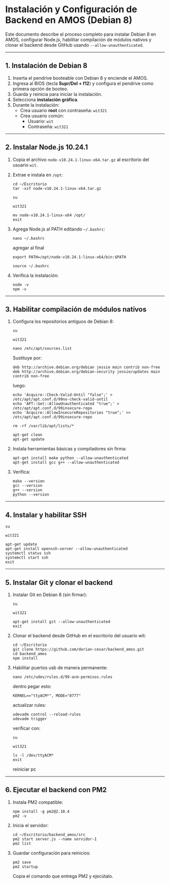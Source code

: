 # Instalación y Configuración de Backend en AMOS (Debian 8)

Este documento describe el proceso completo para instalar Debian 8 en AMOS, configurar Node.js, habilitar compilación de módulos nativos y clonar el backend desde GitHub usando `--allow-unauthenticated`.

---

## 1. Instalación de Debian 8
1. Inserta el pendrive booteable con Debian 8 y enciende el AMOS.
2. Ingresa al BIOS (tecla **Supr/Del + f12**) y configura el pendrive como primera opción de booteo.
3. Guarda y reinicia para iniciar la instalación.
4. Selecciona **instalación gráfica**.
5. Durante la instalación:
   - Crea usuario **root** con contraseña: `wit321`
   - Crea usuario común:
     - Usuario: `wit`
     - Contraseña: `wit321`

---

## 2. Instalar Node.js 10.24.1

1. Copia el archivo `node-v10.24.1-linux-x64.tar.gz` al escritorio del usuario `wit`.
2. Extrae e instala en `/opt`:

   ```
   cd ~/Escritorio
   tar -xzf node-v10.24.1-linux-x64.tar.gz
   ```
   ```
   su
   ```
   ```
   wit321
   ```
   ```
   mv node-v10.24.1-linux-x64 /opt/
   exit
   ```
3. Agrega Node.js al PATH editando `~/.bashrc`:

   ```
   nano ~/.bashrc
   ```
   agregar al final
   ```
   export PATH=/opt/node-v10.24.1-linux-x64/bin:$PATH
   ```
   ```
   source ~/.bashrc
   ```
4. Verifica la instalación:
   ```
   node -v
   npm -v
   ```
   
---

## 3. Habilitar compilación de módulos nativos

1. Configura los repositorios antiguos de Debian 8:
   ```
   su
   ```
   ```
   wit321
   ```
   ```
   nano /etc/apt/sources.list
   ```
   Sustituye por:
   ```
   deb http://archive.debian.org/debian jessie main contrib non-free
   deb http://archive.debian.org/debian-security jessie/updates main contrib non-free
   ```
   luego:
   ```
   echo 'Acquire::Check-Valid-Until "false";' > /etc/apt/apt.conf.d/99no-check-valid-until
   echo 'APT::Get::AllowUnauthenticated "true";' > /etc/apt/apt.conf.d/99insecure-repo
   echo 'Acquire::AllowInsecureRepositories "true";' >> /etc/apt/apt.conf.d/99insecure-repo
   ```
   ```
   rm -rf /var/lib/apt/lists/*
   ```
   ```
   apt-get clean
   apt-get update
   ```

2. Instala herramientas básicas y compiladores sin firma:
   ```
   apt-get install make python --allow-unauthenticated
   apt-get install gcc g++ --allow-unauthenticated
   ```

3. Verifica:
   ```
   make --version
   gcc --version
   g++ --version
   python --version
   ```
   
---

## 4. Instalar y habilitar SSH

```
su
```
```
wit321
```
```
apt-get update
apt-get install openssh-server --allow-unauthenticated
systemctl status ssh
systemctl start ssh
exit
```

---

## 5. Instalar Git y clonar el backend

1. Instalar Git en Debian 8 (sin firmar):
   ```
   su
   ```
   ```
   wit321
   ```
   ```
   apt-get install git --allow-unauthenticated
   exit
   ```
2. Clonar el backend desde GitHub en el escritorio del usuario wit:
   ```
   cd ~/Escritorio
   git clone https://github.com/dorian-cesar/backend_amos.git
   cd backend_amos
   npm install
   ```
3. Habilitar puertos usb de manera permanente:
   ```
   nano /etc/udev/rules.d/99-acm-permisos.rules
   ```
   dentro pegar esto:
   ```
   KERNEL=="ttyACM*", MODE="0777"
   ```
   actualizar rules:
   ```
   udevadm control --reload-rules
   udevadm trigger
   ```
   verificar con:
   ```
   su
   ```
   ```
   wit321
   ```
   ```
   ls -l /dev/ttyACM*
   exit
   ```
   reiniciar pc
   
---

 ## 6. Ejecutar el backend con PM2

1. Instala PM2 compatible:
   ```
   npm install -g pm2@2.10.4
   pm2 -v
   ```
2. Inicia el servidor:
   ```
   cd ~/Escritorio/backend_amos/src
   pm2 start server.js --name servidor-1
   pm2 list
   ```
3. Guardar configuración para reinicios:
   ```
   pm2 save
   pm2 startup
   ```
   Copia el comando que entrega PM2 y ejecútalo.
